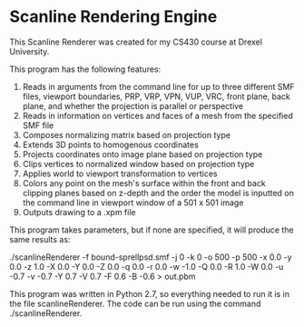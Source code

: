 # Scanline Rendering Engine

This Scanline Renderer was created for my CS430 course at Drexel University.

This program has the following features:
   1. Reads in arguments from the command line for up to three different SMF files, viewport boundaries, PRP, VRP, VPN, VUP, VRC, front plane, back plane, and whether the projection is parallel or perspective 
   2. Reads in information on vertices and faces of a mesh from the specified SMF file
   3. Composes normalizing matrix based on projection type
   4. Extends 3D points to homogenous coordinates
   5. Projects coordinates onto image plane based on projection type
   6. Clips vertices to normalized window based on projection type
   7. Applies world to viewport transformation to vertices
   8. Colors any point on the mesh's surface within the front and back clipping planes based on z-depth and the order the model is inputted on the command line in viewport window of a 501 x 501 image
   9. Outputs drawing to a .xpm file

This program takes parameters, but if none are specified, it will produce the same results as:
   
   ./scanlineRenderer -f bound-sprellpsd.smf -j 0 -k 0 -o 500 -p 500 -x 0.0 -y 0.0 -z 1.0 -X 0.0 -Y 0.0 -Z 0.0 -q 0.0 -r 0.0 -w -1.0 -Q 0.0 -R 1.0 -W 0.0 -u -0.7 -v -0.7 -Y 0.7 -V 0.7 -F 0.6 -B -0.6 > out.pbm

This program was written in Python 2.7, so everything needed to run it is in the file scanlineRenderer.
The code can be run using the command ./scanlineRenderer.
